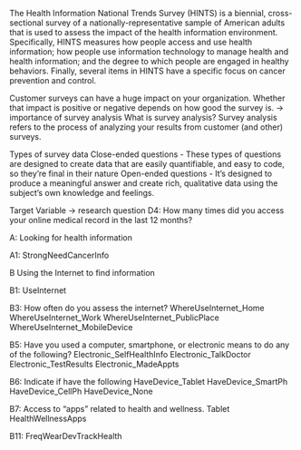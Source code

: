 
The Health Information National Trends Survey (HINTS) is a biennial, cross-sectional survey of a nationally-representative sample of American adults that is used to assess the impact of the health information environment. Specifically, HINTS measures how people access and use health information; how people use information technology to manage health and health information; and the degree to which people are engaged in healthy behaviors. Finally, several items in HINTS have a specific focus on cancer prevention and control.

Customer surveys can have a huge impact on your organization. Whether that impact is positive or negative depends on how good the survey is. → importance of survey analysis
What is survey analysis?
Survey analysis refers to the process of analyzing your results from customer (and other) surveys.

Types of survey data
Close-ended questions - These types of questions are designed to create data that are easily quantifiable, and easy to code, so they’re final in their nature
Open-ended questions - It’s designed to produce a meaningful answer and create rich, qualitative data using the subject’s own knowledge and feelings.


Target Variable -> research question
D4: How many times did you access your online medical record in the last 12 months? 

A: Looking for health information

A1: StrongNeedCancerInfo

B Using the Internet to find information

B1: UseInternet

B3: How often do you assess the internet?
WhereUseInternet_Home
WhereUseInternet_Work
WhereUseInternet_PublicPlace
WhereUseInternet_MobileDevice

B5: Have you used a computer, smartphone, or electronic means to do any of the following?
Electronic_SelfHealthInfo
Electronic_TalkDoctor
Electronic_TestResults 
Electronic_MadeAppts

B6: Indicate if have the following 
HaveDevice_Tablet
HaveDevice_SmartPh
HaveDevice_CellPh
HaveDevice_None

B7: Access to “apps” related to health and wellness. 
Tablet HealthWellnessApps 

B11:
FreqWearDevTrackHealth

